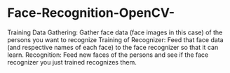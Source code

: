 # Face-Recognition-OpenCV-
Training Data Gathering: Gather face data (face images in this case) of the persons you want to recognize Training of Recognizer: Feed that face data (and respective names of each face) to the face recognizer so that it can learn. Recognition: Feed new faces of the persons and see if the face recognizer you just trained recognizes them.

